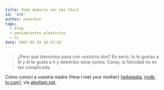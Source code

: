 ```yaml
---
title: Todo debería ser más fácil
id: '434'
author: neverbot
tags:
  - blog
  - pensamientos aleatorios
  - tv
date: 2007-05-10 10:37:02
---
```


> ¿Pero qué demonios pasa con vosotros dos? En serio, tú le gustas a él y él te gusta a ti y deberíais estar juntos. Caray, la felicidad no es tan complicada.

Cómo conocí a vuestra madre (How I met your mother) \[[wikipedia](http://es.wikipedia.org/wiki/C%C3%B3mo_Conoc%C3%AD_A_Vuesta_Madre), [imdb](http://www.imdb.com/title/tt0460649/), [tv.com](http://www.tv.com/how-i-met-your-mother/show/33700/summary.html)\], vía [alexliam.net](http://alexliam.net/2007/05/03/una-de-frases-y-citas/).

